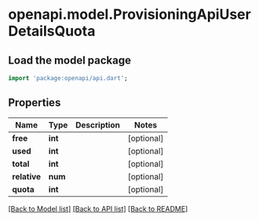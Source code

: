 # openapi.model.ProvisioningApiUserDetailsQuota

## Load the model package
```dart
import 'package:openapi/api.dart';
```

## Properties
Name | Type | Description | Notes
------------ | ------------- | ------------- | -------------
**free** | **int** |  | [optional] 
**used** | **int** |  | [optional] 
**total** | **int** |  | [optional] 
**relative** | **num** |  | [optional] 
**quota** | **int** |  | [optional] 

[[Back to Model list]](../README.md#documentation-for-models) [[Back to API list]](../README.md#documentation-for-api-endpoints) [[Back to README]](../README.md)


